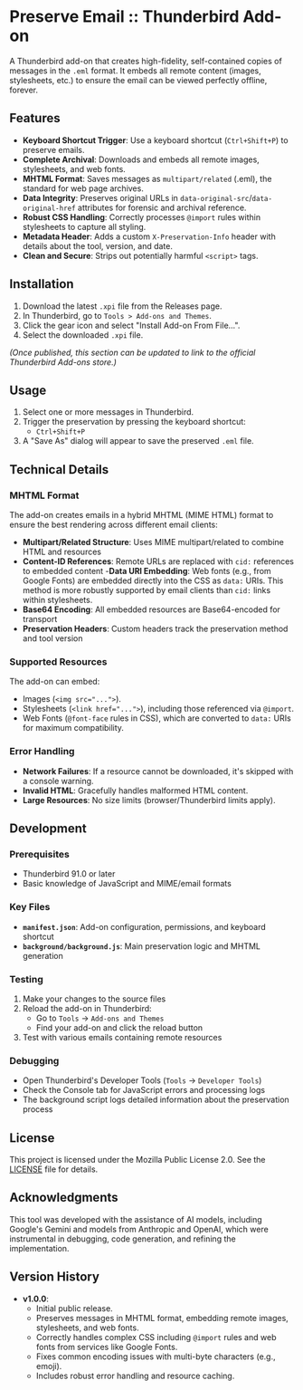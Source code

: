 # Preserve Email :: Thunderbird Add-on

A Thunderbird add-on that creates high-fidelity, self-contained copies of messages in the `.eml` format. It embeds all remote content (images, stylesheets, etc.) to ensure the email can be viewed perfectly offline, forever.

## Features
*   **Keyboard Shortcut Trigger**: Use a keyboard shortcut (`Ctrl+Shift+P`) to preserve emails.
*   **Complete Archival**: Downloads and embeds all remote images, stylesheets, and web fonts.
*   **MHTML Format**: Saves messages as `multipart/related` (.eml), the standard for web page archives.
*   **Data Integrity**: Preserves original URLs in `data-original-src`/`data-original-href` attributes for forensic and archival reference.
*   **Robust CSS Handling**: Correctly processes `@import` rules within stylesheets to capture all styling.
*   **Metadata Header**: Adds a custom `X-Preservation-Info` header with details about the tool, version, and date.
*   **Clean and Secure**: Strips out potentially harmful `<script>` tags.

## Installation

1.  Download the latest `.xpi` file from the Releases page.
2.  In Thunderbird, go to `Tools > Add-ons and Themes`.
3.  Click the gear icon and select "Install Add-on From File...".
4.  Select the downloaded `.xpi` file.

*(Once published, this section can be updated to link to the official Thunderbird Add-ons store.)*

## Usage

1.  Select one or more messages in Thunderbird.
2.  Trigger the preservation by pressing the keyboard shortcut:
    *   `Ctrl+Shift+P`
3.  A "Save As" dialog will appear to save the preserved `.eml` file.

## Technical Details

### MHTML Format

The add-on creates emails in a hybrid MHTML (MIME HTML) format to ensure the best rendering across different email clients:

- **Multipart/Related Structure**: Uses MIME multipart/related to combine HTML and resources
- **Content-ID References**: Remote URLs are replaced with `cid:` references to embedded content
-**Data URI Embedding**: Web fonts (e.g., from Google Fonts) are embedded directly into the CSS as `data:` URIs. This method is more robustly supported by email clients than `cid:` links within stylesheets.
- **Base64 Encoding**: All embedded resources are Base64-encoded for transport
- **Preservation Headers**: Custom headers track the preservation method and tool version

### Supported Resources

The add-on can embed:
- Images (`<img src="...">`).
- Stylesheets (`<link href="...">`), including those referenced via `@import`.
- Web Fonts (`@font-face` rules in CSS), which are converted to `data:` URIs for maximum compatibility.

### Error Handling

- **Network Failures**: If a resource cannot be downloaded, it's skipped with a console warning.
- **Invalid HTML**: Gracefully handles malformed HTML content.
- **Large Resources**: No size limits (browser/Thunderbird limits apply).

## Development

### Prerequisites

- Thunderbird 91.0 or later
- Basic knowledge of JavaScript and MIME/email formats

### Key Files

- **`manifest.json`**: Add-on configuration, permissions, and keyboard shortcut
- **`background/background.js`**: Main preservation logic and MHTML generation

### Testing

1. Make your changes to the source files
2. Reload the add-on in Thunderbird:
   - Go to `Tools` → `Add-ons and Themes`
   - Find your add-on and click the reload button
3. Test with various emails containing remote resources

### Debugging

- Open Thunderbird's Developer Tools (`Tools` → `Developer Tools`)
- Check the Console tab for JavaScript errors and processing logs
- The background script logs detailed information about the preservation process

## License

This project is licensed under the Mozilla Public License 2.0. See the [LICENSE](LICENSE) file for details.

## Acknowledgments

This tool was developed with the assistance of AI models, including Google's Gemini and models from Anthropic and OpenAI, which were instrumental in debugging, code generation, and refining the implementation.

## Version History

- **v1.0.0**:
  - Initial public release.
  - Preserves messages in MHTML format, embedding remote images, stylesheets, and web fonts.
  - Correctly handles complex CSS including `@import` rules and web fonts from services like Google Fonts.
  - Fixes common encoding issues with multi-byte characters (e.g., emoji).
  - Includes robust error handling and resource caching.
